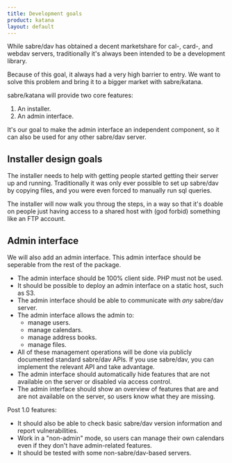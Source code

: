 ```yaml
---
title: Development goals 
product: katana
layout: default
---
```


While sabre/dav has obtained a decent marketshare for cal-, card-, and webdav
servers, traditionally it's always been intended to be a development library.

Because of this goal, it always had a very high barrier to entry. We want to
solve this problem and bring it to a bigger market with sabre/katana.

sabre/katana will provide two core features:

1. An installer.
2. An admin interface.

It's our goal to make the admin interface an independent component, so it can
also be used for any other sabre/dav server.


Installer design goals
----------------------

The installer needs to help with getting people started getting their server
up and running. Traditionally it was only ever possible to set up sabre/dav
by copying files, and you were even forced to manually run sql queries.

The installer will now walk you throug the steps, in a way so that it's
doable on people just having access to a shared host with (god forbid)
something like an FTP account.


Admin interface
---------------

We will also add an admin interface. This admin interface should be seperable
from the rest of the package.

* The admin interface should be 100% client side. PHP must not be used.
* It should be possible to deploy an admin interface on a static host, such
  as S3.
* The admin interface should be able to communicate with *any* sabre/dav
  server.
* The admin interface allows the admin to:
  * manage users.
  * manage calendars.
  * manage address books.
  * manage files.
* All of these management operations will be done via publicly documented
  standard sabre/dav APIs. If you use sabre/dav, you can implement the
  relevant API and take advantage.
* The admin interface should automatically hide features that are not
  available on the server or disabled via access control.
* The admin interface should show an overview of features that are and are not
  available on the server, so users know what they are missing.

Post 1.0 features:

* It should also be able to check basic sabre/dav version information and
  report vulnerabilities.
* Work in a "non-admin" mode, so users can manage their own calendars even if
  they don't have admin-related features.
* It should be tested with some non-sabre/dav-based servers. 


